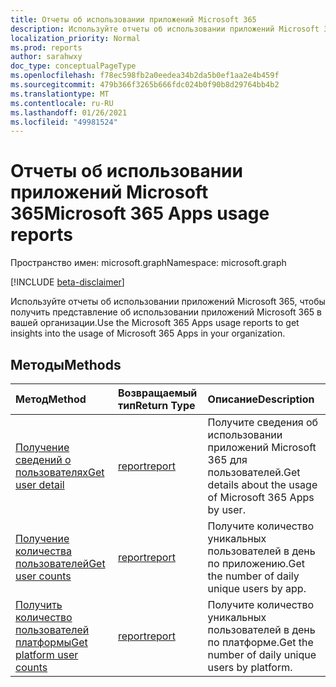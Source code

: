 ```yaml
---
title: Отчеты об использовании приложений Microsoft 365
description: Используйте отчеты об использовании приложений Microsoft 365, чтобы получить представление об использовании приложений Microsoft 365 в вашей организации.
localization_priority: Normal
ms.prod: reports
author: sarahwxy
doc_type: conceptualPageType
ms.openlocfilehash: f78ec598fb2a0eedea34b2da5b0ef1aa2e4b459f
ms.sourcegitcommit: 479b366f3265b666fdc024b0f90b8d29764bb4b2
ms.translationtype: MT
ms.contentlocale: ru-RU
ms.lasthandoff: 01/26/2021
ms.locfileid: "49981524"
---
```

# <a name="microsoft-365-apps-usage-reports"></a><span data-ttu-id="0d953-103">Отчеты об использовании приложений Microsoft 365</span><span class="sxs-lookup"><span data-stu-id="0d953-103">Microsoft 365 Apps usage reports</span></span>

<span data-ttu-id="0d953-104">Пространство имен: microsoft.graph</span><span class="sxs-lookup"><span data-stu-id="0d953-104">Namespace: microsoft.graph</span></span>

[!INCLUDE [beta-disclaimer](../../includes/beta-disclaimer.md)]

<span data-ttu-id="0d953-105">Используйте отчеты об использовании приложений Microsoft 365, чтобы получить представление об использовании приложений Microsoft 365 в вашей организации.</span><span class="sxs-lookup"><span data-stu-id="0d953-105">Use the Microsoft 365 Apps usage reports to get insights into the usage of Microsoft 365 Apps in your organization.</span></span>

## <a name="methods"></a><span data-ttu-id="0d953-106">Методы</span><span class="sxs-lookup"><span data-stu-id="0d953-106">Methods</span></span>

| <span data-ttu-id="0d953-107">Метод</span><span class="sxs-lookup"><span data-stu-id="0d953-107">Method</span></span>                                                                        | <span data-ttu-id="0d953-108">Возвращаемый тип</span><span class="sxs-lookup"><span data-stu-id="0d953-108">Return Type</span></span>                                    | <span data-ttu-id="0d953-109">Описание</span><span class="sxs-lookup"><span data-stu-id="0d953-109">Description</span></span>                                                |
| :---------------------------------------------------------------------------- | :--------------------------------------------- | :--------------------------------------------------------- |
| [<span data-ttu-id="0d953-110">Получение сведений о пользователях</span><span class="sxs-lookup"><span data-stu-id="0d953-110">Get user detail</span></span>](../api/reportroot-getm365appuserdetail.md)                  | [<span data-ttu-id="0d953-111">report</span><span class="sxs-lookup"><span data-stu-id="0d953-111">report</span></span>](../resources/intune-shared-report.md) | <span data-ttu-id="0d953-112">Получите сведения об использовании приложений Microsoft 365 для пользователей.</span><span class="sxs-lookup"><span data-stu-id="0d953-112">Get details about the usage of Microsoft 365 Apps by user.</span></span> |
| [<span data-ttu-id="0d953-113">Получение количества пользователей</span><span class="sxs-lookup"><span data-stu-id="0d953-113">Get user counts</span></span>](../api/reportroot-getm365appusercounts.md)                  | [<span data-ttu-id="0d953-114">report</span><span class="sxs-lookup"><span data-stu-id="0d953-114">report</span></span>](../resources/intune-shared-report.md) | <span data-ttu-id="0d953-115">Получите количество уникальных пользователей в день по приложению.</span><span class="sxs-lookup"><span data-stu-id="0d953-115">Get the number of daily unique users by app.</span></span>               |
| [<span data-ttu-id="0d953-116">Получить количество пользователей платформы</span><span class="sxs-lookup"><span data-stu-id="0d953-116">Get platform user counts</span></span>](../api/reportroot-getm365appplatformusercounts.md) | [<span data-ttu-id="0d953-117">report</span><span class="sxs-lookup"><span data-stu-id="0d953-117">report</span></span>](../resources/intune-shared-report.md) | <span data-ttu-id="0d953-118">Получите количество уникальных пользователей в день по платформе.</span><span class="sxs-lookup"><span data-stu-id="0d953-118">Get the number of daily unique users by platform.</span></span>          |


